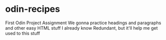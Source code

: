 # odin-recipes
First Odin Project Assignment
We gonna practice headings and paragraphs and other easy HTML stuff I already know
Redundant, but it'll help me get used to this stuff
